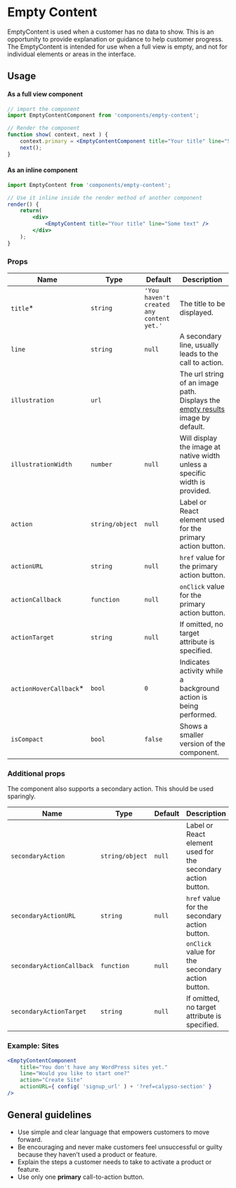 # Empty Content

EmptyContent is used when a customer has no data to show. This is an opportunity to provide explanation or guidance to help customer progress. The EmptyContent is intended for use when a full view is empty, and not for individual elements or areas in the interface.

## Usage

#### As a full view component

```jsx
// import the component
import EmptyContentComponent from 'components/empty-content';

// Render the component
function show( context, next ) {
	context.primary = <EmptyContentComponent title="Your title" line="Some text" />;
	next();
}
```

#### As an inline component

```jsx
import EmptyContent from 'components/empty-content';

// Use it inline inside the render method of another component
render() {
	return(
		<div>
			<EmptyContent title="Your title" line="Some text" />
		</div>
	);
}
```

### Props

| Name                    | Type            | Default                                  | Description                                                                                                                                   |
| ----------------------- | --------------- | ---------------------------------------- | --------------------------------------------------------------------------------------------------------------------------------------------- |
| `title`\*               | `string`        | `'You haven't created any content yet.'` | The title to be displayed.                                                                                                                    |
| `line`                  | `string`        | `null`                                   | A secondary line, usually leads to the call to action.                                                                                        |
| `illustration`          | `url`           |                                          | The url string of an image path. Displays the [empty results](/calypso/images/illustrations/illustration-empty-results.svg) image by default. |
| `illustrationWidth`     | `number`        | `null`                                   | Will display the image at native width unless a specific width is provided.                                                                   |
| `action`                | `string/object` | `null`                                   | Label or React element used for the primary action button.                                                                                    |
| `actionURL`             | `string`        | `null`                                   | `href` value for the primary action button.                                                                                                   |
| `actionCallback`        | `function`      | `null`                                   | `onClick` value for the primary action button.                                                                                                |
| `actionTarget`          | `string`        | `null`                                   | If omitted, no target attribute is specified.                                                                                                 |
| `actionHoverCallback`\* | `bool`          | `0`                                      | Indicates activity while a background action is being performed.                                                                              |
| `isCompact`             | `bool`          | `false`                                  | Shows a smaller version of the component.                                                                                                     |

### Additional props

The component also supports a secondary action. This should be used sparingly.

| Name                      | Type            | Default | Description                                                  |
| ------------------------- | --------------- | ------- | ------------------------------------------------------------ |
| `secondaryAction`         | `string/object` | `null`  | Label or React element used for the secondary action button. |
| `secondaryActionURL`      | `string`        | `null`  | `href` value for the secondary action button.                |
| `secondaryActionCallback` | `function`      | `null`  | `onClick` value for the secondary action button.             |
| `secondaryActionTarget`   | `string`        | `null`  | If omitted, no target attribute is specified.                |

### Example: Sites

```jsx
<EmptyContentComponent
	title="You don't have any WordPress sites yet."
	line="Would you like to start one?"
	action="Create Site"
	actionURL={ config( 'signup_url' ) + '?ref=calypso-section' }
/>
```

## General guidelines

- Use simple and clear language that empowers customers to move forward.
- Be encouraging and never make customers feel unsuccessful or guilty because they haven’t used a product or feature.
- Explain the steps a customer needs to take to activate a product or feature.
- Use only one **primary** call-to-action button.
